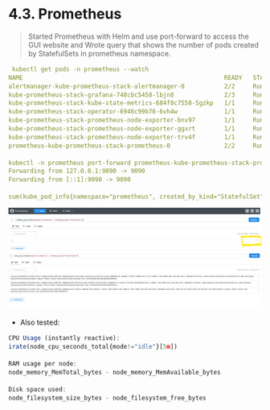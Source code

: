 # 4.3. Prometheus
> Started  Prometheus with Helm and use port-forward to access the GUI website and Wrote query that shows the number of pods created by StatefulSets in prometheus namespace.

```yaml
 kubectl get pods -n prometheus --watch
NAME                                                        READY   STATUS    RESTARTS   AGE
alertmanager-kube-prometheus-stack-alertmanager-0           2/2     Running   0          38s
kube-prometheus-stack-grafana-748cbc5458-lbjn8              2/3     Running   0          44s
kube-prometheus-stack-kube-state-metrics-684f8c7558-5gzkp   1/1     Running   0          44s
kube-prometheus-stack-operator-6946c99b76-6vh4w             1/1     Running   0          44s
kube-prometheus-stack-prometheus-node-exporter-bnv97        1/1     Running   0          44s
kube-prometheus-stack-prometheus-node-exporter-ggxrt        1/1     Running   0          44s
kube-prometheus-stack-prometheus-node-exporter-trv4f        1/1     Running   0          45s
prometheus-kube-prometheus-stack-prometheus-0               2/2     Running   0          38s

kubectl -n prometheus port-forward prometheus-kube-prometheus-stack-prometheus-0 9090:9090
Forwarding from 127.0.0.1:9090 -> 9090
Forwarding from [::1]:9090 -> 9090

sum(kube_pod_info{namespace="prometheus", created_by_kind="StatefulSet"})

```

![image2](./image2.png)
![img](./img.png)
* Also tested:

```js
CPU Usage (instantly reactive):
irate(node_cpu_seconds_total{mode!="idle"}[5m])

RAM usage per node:
node_memory_MemTotal_bytes - node_memory_MemAvailable_bytes

Disk space used:
node_filesystem_size_bytes - node_filesystem_free_bytes
```
